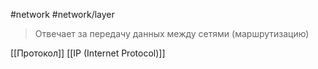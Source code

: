 #network #network/layer 

> Отвечает за передачу данных между сетями (маршрутизацию)

[[Протокол]] [[IP (Internet Protocol)]]
